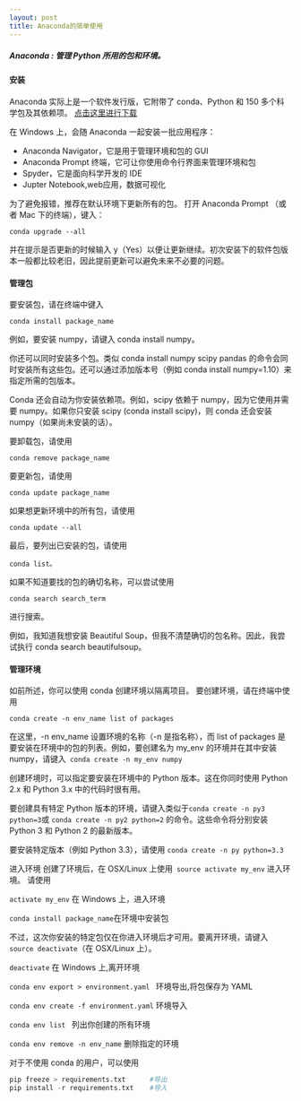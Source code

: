 ```yaml
---
layout: post
title: Anaconda的简单使用
---
```


##### Anaconda : 管理 Python 所用的包和环境。
#### 安装
Anaconda 实际上是一个软件发行版，它附带了 conda、Python 和 150 多个科学包及其依赖项。
[点击这里进行下载]( https://www.continuum.io/downloads )

在 Windows 上，会随 Anaconda 一起安装一批应用程序：

- Anaconda Navigator，它是用于管理环境和包的 GUI
- Anaconda Prompt 终端，它可让你使用命令行界面来管理环境和包
- Spyder，它是面向科学开发的 IDE
- Jupter Notebook,web应用，数据可视化

为了避免报错，推荐在默认环境下更新所有的包。
打开 Anaconda Prompt （或者 Mac 下的终端），键入：


```
conda upgrade --all
```

并在提示是否更新的时候输入 y（Yes）以便让更新继续。初次安装下的软件包版本一般都比较老旧，因此提前更新可以避免未来不必要的问题。




#### 管理包
要安装包，请在终端中键入
``` 
conda install package_name 
```

例如，要安装 numpy，请键入 conda install numpy。

你还可以同时安装多个包。类似 conda install numpy scipy pandas 的命令会同时安装所有这些包。还可以通过添加版本号（例如 conda install numpy=1.10）来指定所需的包版本。

Conda 还会自动为你安装依赖项。例如，scipy 依赖于 numpy，因为它使用并需要 numpy。如果你只安装 scipy (conda install scipy)，则 conda 还会安装 numpy（如果尚未安装的话）。

要卸载包，请使用 
```
conda remove package_name
```

要更新包，请使用
```
conda update package_name
```

如果想更新环境中的所有包，请使用 
```
conda update --all
```

最后，要列出已安装的包，请使用
```
conda list。
```
如果不知道要找的包的确切名称，可以尝试使用 
```
conda search search_term 
```
进行搜索。

例如，我知道我想安装 Beautiful Soup，但我不清楚确切的包名称。因此，我尝试执行 conda search beautifulsoup。


#### 管理环境
如前所述，你可以使用 conda 创建环境以隔离项目。
要创建环境，请在终端中使用 
```
conda create -n env_name list of packages
```
在这里，-n env_name 设置环境的名称（-n 是指名称），而 list of packages 是要安装在环境中的包的列表。例如，要创建名为 my_env 的环境并在其中安装 numpy，请键入``` conda create -n my_env numpy```

创建环境时，可以指定要安装在环境中的 Python 版本。这在你同时使用 Python 2.x 和 Python 3.x 中的代码时很有用。

要创建具有特定 Python 版本的环境，请键入类似于``` conda create -n py3 python=3 ```或 ```conda create -n py2 python=2``` 的命令。这些命令将分别安装 Python 3 和 Python 2 的最新版本。

要安装特定版本（例如 Python 3.3），请使用 ``` conda create -n py python=3.3 ```

进入环境
创建了环境后，在 OSX/Linux 上使用``` source activate my_env``` 进入环境。
请使用 

```activate my_env```  在 Windows 上，进入环境 


```conda install package_name```在环境中安装包

不过，这次你安装的特定包仅在你进入环境后才可用。要离开环境，请键入``` source deactivate```（在 OSX/Linux 上）。

```deactivate```  在 Windows 上,离开环境

``` conda env export > environment.yaml  ``` 环境导出,将包保存为 YAML

``` conda env create -f environment.yaml ``` 环境导入

```conda env list ``` 列出你创建的所有环境

``` conda env remove -n env_name ```  删除指定的环境


对于不使用 conda 的用户，可以使用 
```py
pip freeze > requirements.txt      #导出
pip install -r requirements.txt    #导入

```

